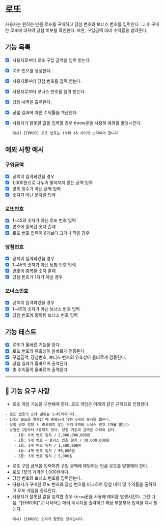 # 로또

사용자는 원하는 만큼 로또를 구매하고 당첨 번호와 보너스 번호를 입력한다. 그 후 구매한 로또에 대하여 당첨 여부를 확인한다. 또한, 구입금액 대비 수익률을 알려준다.

## 기능 목록

- [x] 사용자로부터 로또 구입 금액을 입력 받는다.
- [x] 로또 번호를 생성한다.
- [x] 사용자로부터 당첨 번호를 입력 받는다.
- [x] 사용자로부터 보너스 번호를 입력 받는다.
- [x] 당첨 내역을 출력한다.
- [x] 당첨 결과에 따른 수익률을 계산한다.
- [x] 사용자가 잘못된 값을 입력할 경우 throw문을 사용해 예외를 발생시킨다.

  ```
  예시) [ERROR] 로또 번호는 1부터 45 사이의 숫자여야 합니다.
  ```

## 예외 사항 예시

### 구입금액

- [x] 공백이 입력되었을 경우
- [x] 1,000원으로 나누어 떨어지지 않는 금액 입력
- [x] 양의 정수가 아닌 금액 입력
- [x] 숫자가 아닌 문자열 입력

### 로또번호

- [x] 1~45의 숫자가 아닌 로또 번호 입력
- [x] 번호에 중복된 숫자 존재
- [x] 로또 번호 입력이 6개보다 크거나 작을 경우

### 당첨번호

- [x] 공백이 입력되었을 경우
- [x] 1~45의 숫자가 아닌 당첨 번호 입력
- [x] 번호에 중복된 숫자 존재
- [x] 당첨 번호가 1개가 아닐 경우

### 보너스번호

- [x] 공백이 입력되었을 경우
- [x] 1~45의 숫자가 아닌 보너스 번호 입력
- [x] 당첨 번호와 중복된 보너스 번호 입력

## 기능 테스트

- [x] 로또가 올바른 기능을 한다.
- [x] 로또 번호의 유효성이 올바르게 검증된다
- [x] 구입금액, 당첨번호, 보너스 번호의 유효성이 올바르게 검증된다.
- [x] 당첨 결과가 올바르게 출력된다.
- [x] 총 수익률이 올바르게 출력된다.

---

## 🚀 기능 요구 사항

- 로또 게임 기능을 구현해야 한다. 로또 게임은 아래와 같은 규칙으로 진행된다.

```
- 로또 번호의 숫자 범위는 1~45까지이다.
- 1개의 로또를 발행할 때 중복되지 않는 6개의 숫자를 뽑는다.
- 당첨 번호 추첨 시 중복되지 않는 숫자 6개와 보너스 번호 1개를 뽑는다.
- 당첨은 1등부터 5등까지 있다. 당첨 기준과 금액은 아래와 같다.
    - 1등: 6개 번호 일치 / 2,000,000,000원
    - 2등: 5개 번호 + 보너스 번호 일치 / 30,000,000원
    - 3등: 5개 번호 일치 / 1,500,000원
    - 4등: 4개 번호 일치 / 50,000원
    - 5등: 3개 번호 일치 / 5,000원
```

- 로또 구입 금액을 입력하면 구입 금액에 해당하는 만큼 로또를 발행해야 한다.
- 로또 1장의 가격은 1,000원이다.
- 당첨 번호와 보너스 번호를 입력받는다.
- 사용자가 구매한 로또 번호와 당첨 번호를 비교하여 당첨 내역 및 수익률을 출력하고 로또 게임을 종료한다.
- 사용자가 잘못된 값을 입력할 경우 `throw`문을 사용해 예외를 발생시킨다. 그런 다음, "[ERROR]"로 시작하는 에러 메시지를 출력하고 해당 부분부터 입력을 다시 받는다.
  ```
  예시) [ERROR] 숫자가 잘못된 형식입니다.
  ```
